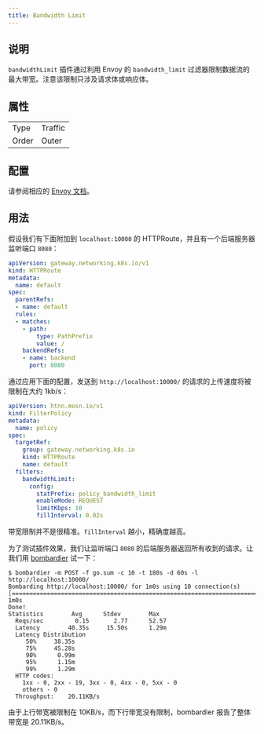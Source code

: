 ```yaml
---
title: Bandwidth Limit
---
```


## 说明

`bandwidthLimit` 插件通过利用 Envoy 的 `bandwidth_limit` 过滤器限制数据流的最大带宽。注意该限制只涉及请求体或响应体。

## 属性

|       |         |
|-------|---------|
| Type  | Traffic |
| Order | Outer   |

## 配置

请参阅相应的 [Envoy 文档](https://www.envoyproxy.io/docs/envoy/v1.29.5/configuration/http/http_filters/bandwidth_limit_filter)。

## 用法

假设我们有下面附加到 `localhost:10000` 的 HTTPRoute，并且有一个后端服务器监听端口 `8080`：

```yaml
apiVersion: gateway.networking.k8s.io/v1
kind: HTTPRoute
metadata:
  name: default
spec:
  parentRefs:
  - name: default
  rules:
  - matches:
    - path:
        type: PathPrefix
        value: /
    backendRefs:
    - name: backend
      port: 8080
```

通过应用下面的配置，发送到 `http://localhost:10000/` 的请求的上传速度将被限制在大约 1kb/s：

```yaml
apiVersion: htnn.mosn.io/v1
kind: FilterPolicy
metadata:
  name: policy
spec:
  targetRef:
    group: gateway.networking.k8s.io
    kind: HTTPRoute
    name: default
  filters:
    bandwidthLimit:
      config:
        statPrefix: policy_bandwidth_limit
        enableMode: REQUEST
        limitKbps: 10
        fillInterval: 0.02s
```

带宽限制并不是很精准。`fillInterval` 越小，精确度越高。

为了测试插件效果，我们让监听端口 `8080` 的后端服务器返回所有收到的请求。让我们用 [bombardier](https://pkg.go.dev/github.com/codesenberg/bombardier) 试一下：

```
$ bombardier -m POST -f go.sum -c 10 -t 180s -d 60s -l http://localhost:10000/
Bombarding http://localhost:10000/ for 1m0s using 10 connection(s)
[======================================================================================================================================================] 1m0s
Done!
Statistics        Avg      Stdev        Max
  Reqs/sec         0.15       2.77      52.57
  Latency        40.35s     15.50s      1.29m
  Latency Distribution
     50%     38.35s
     75%     45.28s
     90%      0.99m
     95%      1.15m
     99%      1.29m
  HTTP codes:
    1xx - 0, 2xx - 19, 3xx - 0, 4xx - 0, 5xx - 0
    others - 0
  Throughput:    20.11KB/s
```

由于上行带宽被限制在 10KB/s，而下行带宽没有限制，bombardier 报告了整体带宽是 20.11KB/s。
